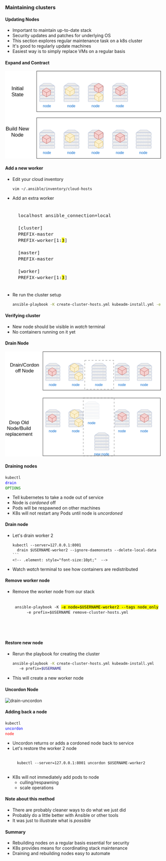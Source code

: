 ### Maintaining clusters


#### Updating Nodes
* Important to maintain up-to-date stack
* Security updates and patches for underlying OS
* This section explores regular maintenance task on a k8s cluster
* It's good to regularly update machines
* Easiest way is to simply replace VMs on a regular basis


#### Expand and Contract <!-- .slide: class="image-slide" -->
![k8s-initial](img/k8s-nodes-expand-contract1.png "Start expand")


#### Add a new worker
* Edit your cloud inventory
   ```
   vim ~/.ansible/inventory/cloud-hosts
   ```
   <!-- .element: style="font-size:13pt;"  -->
* Add an extra worker
   <pre style="font-size:13pt;"><code class="ini" data-trim data-noescape>
    localhost ansible_connection=local 

    [cluster]
    PREFIX-master
    PREFIX-worker[1:<mark>3</mark>]

    [master]
    PREFIX-master

    [worker]
    PREFIX-worker[1:<mark>3</mark>]
   </code></pre>
* Re run the cluster setup
   ```bash
   ansible-playbook -K create-cluster-hosts.yml kubeadm-install.yml -e prefix=$USERNAME
   ```
   <!-- .element: style="font-size:12pt;"  -->

<!-- .element: class="stretch"  -->



#### Verifying cluster
* New node should be visible in _watch_ terminal
* No containers running on it yet



#### Drain Node <!-- .slide: class="image-slide" -->
![k8s-drain](img/k8s-drain-expand.png "Expand")


#### Draining nodes
<code>kubectl </code><code style="color:blue;">drain</code><code style="color:green;"> OPTIONS</code>
* Tell kubernetes to take a node out of service
* Node is _cordoned_ off
* Pods will be respawned on other machines
* K8s will not restart any Pods until node is _uncordoned_


#### Drain node
* Let's drain worker 2
   ````
   kubectl --server=127.0.0.1:8001 
     drain $USERNAME-worker2 --ignore-daemonsets --delete-local-data
   ```
   <!-- .element: style="font-size:10pt;"  -->
* Watch _watch_ terminal to see how containers are redistributed


#### Remove worker node
* Remove the worker node from our stack
   <pre style="font-size:11pt;"><code data-trim data-noescape>
   ansible-playbook -K <mark>-e node=$USERNAME-worker2 --tags node_only</mark>
        -e prefix=$USERNAME remove-cluster-hosts.yml
</code></pre>


#### Restore new node
* Rerun the playbook for creating the cluster
   ```bash
   ansible-playbook -K create-cluster-hosts.yml kubeadm-install.yml 
      -e prefix=$USERNAME
   ```
   <!-- .element: style="font-size:10pt;"  -->
* This will create a new worker node



#### Uncordon Node <!-- .slide: class="image-slide" -->
![drain-uncordon](img/k8s-drain-build-replacement.png "Drain")



#### Adding back a node
<code>kubectl </code><code style="color:blue;">uncordon</code><code style="color:red;"> node</code>
* Uncordon returns or adds a cordoned node back to service
* Let's restore the worker 2 node
   <pre ><code data-trim data-noescape>
    kubectl --server=127.0.0.1:8001 uncordon $USERNAME-worker2 
   </code></pre>
* K8s will not immediately add pods to node
   + culling/respawning
   + scale operations


#### Note about this method
* There are probably cleaner ways to do what we just did
* Probably do a little better with Ansible or other tools
* It was just to illustrate what is _possible_


#### Summary
* Rebuilding nodes on a regular basis essential for security
* K8s provides means for coordinating stack maintenance
* Draining and rebuilding nodes easy to automate
